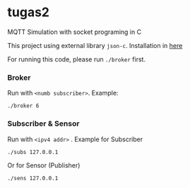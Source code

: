 # tugas2
MQTT Simulation with socket programing in C

This project using external library `json-c`. Installation in [here](https://github.com/json-c/json-c)

For running this code, please run `./broker` first.

### Broker
Run with `<numb subscriber>`. Example:
```
./broker 6
```

### Subscriber & Sensor
Run with `<ipv4 addr>` . Example for Subscriber
```
./subs 127.0.0.1
```
Or for Sensor (Publisher)
```
./sens 127.0.0.1
```
